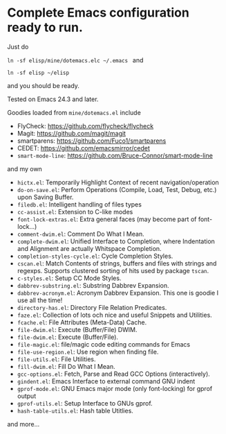 # Complete Emacs configuration ready to run. #

Just do

`ln -sf elisp/mine/dotemacs.elc ~/.emacs
`
and

`ln -sf elisp ~/elisp
`

and you should be ready.

Tested on Emacs 24.3 and later.

Goodies loaded from `mine/dotemacs.el` include

- FlyCheck: <https://github.com/flycheck/flycheck>
- Magit: <https://github.com/magit/magit>
- smartparens: <https://github.com/Fuco1/smartparens>
- CEDET: <https://github.com/emacsmirror/cedet>
- `smart-mode-line`: <https://github.com/Bruce-Connor/smart-mode-line>

and my own

- `hictx.el`: Temporarily Highlight Context of recent navigation/operation
- `do-on-save.el`: Perform Operations (Compile, Load, Test, Debug, etc.) upon Saving Buffer.
- `filedb.el`: Intelligent handling of files types
- `cc-assist.el`: Extension to C-like modes
- `font-lock-extras.el`: Extra general faces (may become part of font-lock...)
- `comment-dwim.el`: Comment Do What I Mean.
- `complete-dwim.el`: Unified Interface to Completion, where Indentation and Alignment are actually Whitspace Completion.
- `completion-styles-cycle.el`: Cycle Completion Styles.
- `cscan.el`: Match Contents of strings, buffers and files with strings and regexps. Supports clustered sorting of hits used by package `tscan`.
- `c-styles.el`: Setup CC Mode Styles.
- `dabbrev-substring.el`: Substring Dabbrev Expansion.
- `dabbrev-acronym.el`: Acronym Dabbrev Expansion. This one is goodie I use all the time!
- `directory-has.el`: Directory File Relation Predicates.
- `faze.el`: Collection of lots och nice and useful Snippets and Utilities.
- `fcache.el`: File Attributes (Meta-Data) Cache.
- `file-dwim.el`: Execute (Buffer/File) DWIM.
- `file-dwim.el`: Execute (Buffer/File).
- `file-magic.el`: file/magic code editing commands for Emacs
- `file-use-region.el`: Use region when finding file.
- `file-utils.el`: File Utilities.
- `fill-dwim.el`: Fill Do What I Mean.
- `gcc-options.el`: Fetch, Parse and Read GCC Options (interactively).
- `gindent.el`: Emacs Interface to external command GNU indent
- `gprof-mode.el`: GNU Emacs major mode (only font-locking) for gprof output
- `gprof-utils.el`: Setup Interface to GNUs gprof.
- `hash-table-utils.el`: Hash table Utitlies.

and more...
